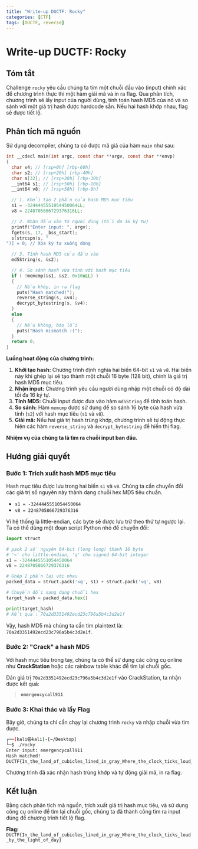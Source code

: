 ```yaml
---
title: "Write-up DUCTF: Rocky"
categories: [CTF]
tags: [DUCTF, reverse]
---
```

# Write-up DUCTF: Rocky

## Tóm tắt

Challenge `rocky` yêu cầu chúng ta tìm một chuỗi đầu vào (input) chính xác để chương trình thực thi một hàm giải mã và in ra flag. Qua phân tích, chương trình sẽ lấy input của người dùng, tính toán hash MD5 của nó và so sánh với một giá trị hash được hardcode sẵn. Nếu hai hash khớp nhau, flag sẽ được tiết lộ.

## Phân tích mã nguồn

Sử dụng decompiler, chúng ta có được mã giả của hàm `main` như sau:

```c
int __cdecl main(int argc, const char **argv, const char **envp)
{
  char v4; // [rsp+0h] [rbp-60h]
  char s2; // [rsp+20h] [rbp-40h]
  char s[32]; // [rsp+30h] [rbp-30h]
  __int64 s1; // [rsp+50h] [rbp-10h]
  __int64 v8; // [rsp+58h] [rbp-8h]

  // 1. Khởi tạo 2 phần của hash MD5 mục tiêu
  s1 = -3244445551054450064LL;
  v8 = 2248705866729376316LL;

  // 2. Nhận đầu vào từ người dùng (tối đa 16 ký tự)
  printf("Enter input: ", argv);
  fgets(s, 17, _bss_start);
  s[strcspn(s, "
")] = 0; // Xóa ký tự xuống dòng

  // 3. Tính hash MD5 của đầu vào
  md5String(s, &s2);

  // 4. So sánh hash vừa tính với hash mục tiêu
  if ( !memcmp(&s1, &s2, 0x10uLL) )
  {
    // Nếu khớp, in ra flag
    puts("Hash matched!");
    reverse_string(s, &v4);
    decrypt_bytestring(s, &v4);
  }
  else
  {
    // Nếu không, báo lỗi
    puts("Hash mismatch :(");
  }
  return 0;
}
```

**Luồng hoạt động của chương trình:**

1.  **Khởi tạo hash:** Chương trình định nghĩa hai biến 64-bit `s1` và `v8`. Hai biến này khi ghép lại sẽ tạo thành một chuỗi 16 byte (128 bit), chính là giá trị hash MD5 mục tiêu.
2.  **Nhận input:** Chương trình yêu cầu người dùng nhập một chuỗi có độ dài tối đa 16 ký tự.
3.  **Tính MD5:** Chuỗi input được đưa vào hàm `md5String` để tính toán hash.
4.  **So sánh:** Hàm `memcmp` được sử dụng để so sánh 16 byte của hash vừa tính (`s2`) với hash mục tiêu (`s1` và `v8`).
5.  **Giải mã:** Nếu hai giá trị hash trùng khớp, chương trình sẽ tự động thực hiện các hàm `reverse_string` và `decrypt_bytestring` để hiển thị flag.

**Nhiệm vụ của chúng ta là tìm ra chuỗi input ban đầu.**

## Hướng giải quyết

### Bước 1: Trích xuất hash MD5 mục tiêu

Hash mục tiêu được lưu trong hai biến `s1` và `v8`. Chúng ta cần chuyển đổi các giá trị số nguyên này thành dạng chuỗi hex MD5 tiêu chuẩn.

-   `s1 = -3244445551054450064`
-   `v8 = 2248705866729376316`

Vì hệ thống là little-endian, các byte sẽ được lưu trữ theo thứ tự ngược lại. Ta có thể dùng một đoạn script Python nhỏ để chuyển đổi:

```python
import struct

# pack 2 số nguyên 64-bit (long long) thành 16 byte
# '<' cho little-endian, 'q' cho signed 64-bit integer
s1 = -3244445551054450064
v8 = 2248705866729376316

# Ghép 2 phần lại với nhau
packed_data = struct.pack('<q', s1) + struct.pack('<q', v8)

# Chuyển đổi sang dạng chuỗi hex
target_hash = packed_data.hex()

print(target_hash)
# Kết quả: 70a2d3351492ecd23c796a5b4c3d2e1f
```

Vậy, hash MD5 mà chúng ta cần tìm plaintext là: `70a2d3351492ecd23c796a5b4c3d2e1f`.

### Bước 2: "Crack" a hash MD5

Với hash mục tiêu trong tay, chúng ta có thể sử dụng các công cụ online như **CrackStation** hoặc các rainbow table khác để tìm lại chuỗi gốc.

Dán giá trị `70a2d3351492ecd23c796a5b4c3d2e1f` vào CrackStation, ta nhận được kết quả:

> **`emergencycall911`**

### Bước 3: Khai thác và lấy Flag

Bây giờ, chúng ta chỉ cần chạy lại chương trình `rocky` và nhập chuỗi vừa tìm được.

```bash
┌──(kali㉿kali)-[~/Desktop]
└─$ ./rocky                                                                                                                                                                                                                              
Enter input: emergencycall911
Hash matched!
DUCTF{In_the_land_of_cubicles_lined_in_gray_Where_the_clock_ticks_loud_by_the_light_of_day}
```

Chương trình đã xác nhận hash trùng khớp và tự động giải mã, in ra flag.

## Kết luận

Bằng cách phân tích mã nguồn, trích xuất giá trị hash mục tiêu, và sử dụng công cụ online để tìm lại chuỗi gốc, chúng ta đã thành công tìm ra input đúng để chương trình tiết lộ flag.

**Flag:** `DUCTF{In_the_land_of_cubicles_lined_in_gray_Where_the_clock_ticks_loud_by_the_light_of_day}`

